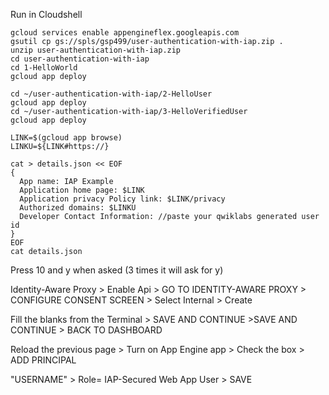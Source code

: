 Run in Cloudshell 
```
gcloud services enable appengineflex.googleapis.com
gsutil cp gs://spls/gsp499/user-authentication-with-iap.zip . 
unzip user-authentication-with-iap.zip 
cd user-authentication-with-iap
cd 1-HelloWorld
gcloud app deploy

cd ~/user-authentication-with-iap/2-HelloUser
gcloud app deploy
cd ~/user-authentication-with-iap/3-HelloVerifiedUser
gcloud app deploy

LINK=$(gcloud app browse)
LINKU=${LINK#https://}

cat > details.json << EOF
{
  App name: IAP Example
  Application home page: $LINK
  Application privacy Policy link: $LINK/privacy
  Authorized domains: $LINKU
  Developer Contact Information: //paste your qwiklabs generated user id
}
EOF
cat details.json
```
Press 10 and y when asked (3 times it will ask for y)

Identity-Aware Proxy > Enable Api > GO TO IDENTITY-AWARE PROXY > CONFIGURE CONSENT SCREEN > Select Internal > Create

Fill the blanks from the Terminal > SAVE AND CONTINUE >SAVE AND CONTINUE > BACK TO DASHBOARD

Reload the previous page > Turn on App Engine app > Check the box > ADD PRINCIPAL

"USERNAME" > Role= IAP-Secured Web App User > SAVE
